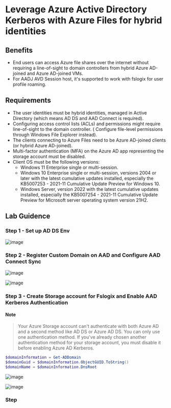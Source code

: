 # Leverage Azure Active Directory Kerberos with Azure Files for hybrid identities

## Benefits

+ End users can access Azure file shares over the internet without requiring a line-of-sight to domain controllers from hybrid Azure AD-joined and Azure AD-joined VMs.
+ For AADJ AVD Session host, it's supported to work with fslogix for user profile roaming.


## Requirements

+ The user identities must be hybrid identities, managed in Active Directory (which means AD DS and AAD Connect is required).
+ Configuring access control lists (ACLs) and permissions might require line-of-sight to the domain controller. ( Configure file-level permissions through Windows File Explorer instead).
+ The clients connecting to Azure Files need to be Azure AD-joined clients (or hybrid Azure AD-joined).
+ Multi-factor authentication (MFA) on the Azure AD app representing the storage account must be disabled.
+ Client OS must be the following versions:
   * Windows 11 Enterprise single or multi-session.
   * Windows 10 Enterprise single or multi-session, versions 2004 or later with the latest cumulative updates installed, especially the KB5007253 - 2021-11 Cumulative Update Preview for Windows 10.
   * Windows Server, version 2022 with the latest cumulative updates installed, especially the KB5007254 - 2021-11 Cumulative Update Preview for Microsoft server operating system version 21H2.


## Lab Guidence

### Step 1 - Set up AD DS Env 

  ![image](https://user-images.githubusercontent.com/96280581/188254252-9c748911-dd05-4f67-aba3-d05b3135d377.png)

### Step 2 - Register Custom Domain on AAD and Configure AAD Connect Sync

  ![image](https://user-images.githubusercontent.com/96280581/188256204-7ab395da-f944-413d-9491-fcf4ce6a1e02.png)
  
  ![image](https://user-images.githubusercontent.com/96280581/188256244-47a7a747-db34-44e2-8a58-819013fb2695.png)

### Step 3 - Create Storage account for Fslogix and Enable AAD Kerberos Authentication

  #### Note

  > Your Azure Storage account can't authenticate with both Azure AD and a second method like AD DS or Azure AD DS. You can only use one authentication method. If you've already chosen another authentication method for your storage account, you must disable it before enabling Azure AD Kerberos.

   ```PowerShell
   $domainInformation = Get-ADDomain
   $domainGuid = $domainInformation.ObjectGUID.ToString()
   $domainName = $domainInformation.DnsRoot
   ```
   ![image](https://user-images.githubusercontent.com/96280581/188254521-577b9d7e-e189-48be-8d4a-c2ad959cdd7b.png)
   
   ![image](https://user-images.githubusercontent.com/96280581/188254639-26e8ee2f-5025-4d20-82df-e8def1d91c6b.png)

### Step
